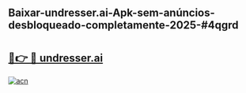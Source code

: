 ## Baixar-undresser.ai-Apk-sem-anúncios-desbloqueado-completamente-2025-#4qgrd

# <h2><a href="https://ainizakaria.my?title=undresser.ai&ref=22M">🔗👉 🔴 undresser.ai</a></h2>

[![acn](https://github.com/user-attachments/assets/0f9c940e-d8b0-45ae-aac7-cd30a18b3e1c)](https://ainizakaria.my?title=undresser.ai&ref=22M)

